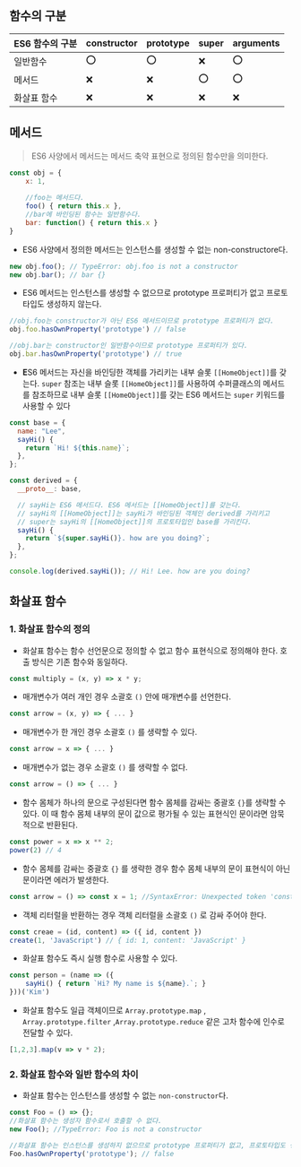 ## 함수의 구분


| ES6 함수의 구분 | constructor | prototype | super | arguments |
| --- | --- | --- | --- | --- |
| 일반함수 | ⭕️ | ⭕️ | ❌ | ⭕️ |
| 메서드 | ❌ | ❌ | ⭕️ | ⭕️ |
| 화살표 함수 | ❌ | ❌ | ❌ | ❌ |

## 메서드


> ES6 사양에서 메서드는 메서드 축약 표현으로 정의된 함수만을 의미한다.
>

```jsx
const obj = {
	x: 1,
	
	//foo는 메서드다.
	foo() { return this.x },
	//bar에 바인딩된 함수는 일반함수다.
	bar: function() { return this.x }
}
```

- ES6 사양에서 정의한 메서드는 인스턴스를 생성할 수 없는 non-constructore다.

```jsx
new obj.foo(); // TypeError: obj.foo is not a constructor
new obj.bar(); // bar {}
```

- ES6 메서드는 인스턴스를 생성할 수 없으므로 prototype 프로퍼티가 없고 프로토타입도 생성하지 않는다.

```jsx
//obj.foo는 constructor가 아닌 ES6 메서드이므로 prototype 프로퍼티가 없다.
obj.foo.hasOwnProperty('prototype') // false

//obj.bar는 constructor인 일반함수이므로 prototype 프로퍼티가 있다.
obj.bar.hasOwnProperty('prototype') // true
```

- **E**S6 메서드는 자신을 바인딩한 객체를 가리키는 내부 슬롯 `[[HomeObject]]`를 갖는다. `super` 참조는 내부 슬롯 `[[HomeObject]]`를 사용하여 수퍼클래스의 메서드를 참조하므로 내부 슬롯 `[[HomeObject]]`를 갖는 ES6 메서드는 `super` 키워드를 사용할 수 있다

```jsx
const base = {
  name: "Lee",
  sayHi() {
    return `Hi! ${this.name}`;
  },
};

const derived = {
  __proto__: base,

  // sayHi는 ES6 메서드다. ES6 메서드는 [[HomeObject]]를 갖는다.
  // sayHi의 [[HomeObject]]는 sayHi가 바인딩된 객체인 derived를 가리키고
  // super는 sayHi의 [[HomeObject]]의 프로토타입인 base를 가리킨다.
  sayHi() {
    return `${super.sayHi()}. how are you doing?`;
  },
};

console.log(derived.sayHi()); // Hi! Lee. how are you doing?
```

## 화살표 함수


### 1. 화살표 함수의 정의

- 화살표 함수는 함수 선언문으로 정의할 수 없고 함수 표현식으로 정의해야 한다. 호출 방식은 기존 함수와 동일하다.

```jsx
const multiply = (x, y) => x * y;
```

- 매개변수가 여러 개인 경우 소괄호 `()` 안에 매개변수를 선언한다.

```jsx
const arrow = (x, y) => { ... }
```

- 매개변수가 한 개인 경우 소괄호 `()` 를 생략할 수 있다.

```jsx
const arrow = x => { ... }
```

- 매개변수가 없는 경우 소괄호 `()` 를 생략할 수 없다.

```jsx
const arrow = () => { ... }
```

- 함수 몸체가 하나의 문으로 구성된다면 함수 몸체를 감싸는 중괄호 `{}`를 생략할 수 있다. 이 때 함수 몸체 내부의 문이 값으로 평가될 수 있는 표현식인 문이라면 암묵적으로 반환된다.

```jsx
const power = x => x ** 2;
power(2) // 4
```

- 함수 몸체를 감싸는 중괄호 `{}` 를 생략한 경우 함수 몸체 내부의 문이 표현식이 아닌 문이라면 에러가 발생한다.

```jsx
const arrow = () => const x = 1; //SyntaxError: Unexpected token 'const'
```

- 객체 리터럴을 반환하는 경우 객체 리터럴을 소괄호 `()` 로 감싸 주어야 한다.

```jsx
const creae = (id, content) => ({ id, content })
create(1, 'JavaScript') // { id: 1, content: 'JavaScript' }
```

- 화살표 함수도 즉시 실행 함수로 사용할 수 있다.

```jsx
const person = (name => ({
	sayHi() { return `Hi? My name is ${name}.`; }
}))('Kim')
```

- 화살표 함수도 일급 객체이므로  `Array.prototype.map` , `Array.prototype.filter` ,`Array.prototype.reduce` 같은 고차 함수에 인수로 전달할 수 있다.

```jsx
[1,2,3].map(v => v * 2);
```

### 2. 화살표 함수와 일반 함수의 차이

- 화살표 함수는 인스턴스를 생성할 수 없는 `non-constructor`다.

```jsx
const Foo = () => {};
//화살표 함수는 생성자 함수로서 호출할 수 없다.
new Foo(); //TypeError: Foo is not a constructor

//화살표 함수는 인스턴스를 생성하지 없으므로 prototype 프로퍼티가 없고, 프로토타입도 생성하지 않는다.
Foo.hasOwnProperty('prototype'); // false
```